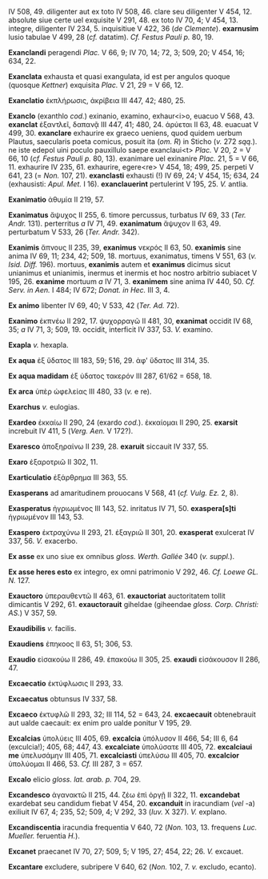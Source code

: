 IV 508, 49. diligenter aut ex toto IV 508, 46. clare seu diligenter V
454, 12. absolute siue certe uel exquisite V 291, 48. ex toto IV 70, 4;
V 454, 13. integre, diligenter IV 234, 5. inquisitiue V 422, 36 (*de
Clemente*). **exarnusim** lusio tabulae V 499, 28 (*cf.* datatim).
*Cf. Festus Pauli p.* 80, 19.

**Exanclandi** peragendi *Plac.* V 66, 9; IV 70, 14; 72, 3; 509, 20; V
454, 16; 634, 22.

**Exanclata** exhausta et quasi exangulata, id est per angulos quoque
(quosque *Kettner*) exquisita *Plac.* V 21, 29 = V 66, 12.

**Exanclatio** ἐκπλήρωσις, ἀκρίβεια III 447, 42; 480, 25.

**Exanclo** (exanthlo *cod.*) exinanio, examino, exhaur\<i\>o, euacuo V
568, 43. **exanclat** ἐξαντλεῖ, δαπανᾷ III 447, 41; 480, 24. ἀρύεται II
63, 48. euacuat V 499, 30. **exanclare** exhaurire ex graeco ueniens,
quod quidem uerbum Plautus, saecularis poeta comicus, posuit ita (*om.
R*) in Sticho (*v.* 272 *sqq.*). ne iste edepol uini poculo pauxillulo
saepe exanclaui\<t\> *Plac.* V 20, 2 = V 66, 10 (*cf. Festus Pauli p.*
80, 13). exanimare uel exinanire *Plac.* 21, 5 = V 66, 11. exhaurire IV
235, 61. exhaurire, egere\<re\> V 454, 18; 499, 25. perpeti V 641, 23 (=
*Non.* 107, 21). **exanclasti** exhausti (!) IV 69, 24; V 454, 15; 634,
24 (exhausisti: *Apul. Met.* I 16). **exanclauerint** pertulerint V 195,
25. *V.* antlia.

**Exanimatio** ἀθυμία II 219, 57.

**Exanimatus** ἄψυχος II 255, 6. timore percussus, turbatus IV 69, 33
(*Ter. Andr.* 131). perterritus *a* IV 71, 49. **exanimatum** ἄψυχον II
63, 49. perturbatum V 533, 26 (*Ter. Andr.* 342).

**Exanimis** ἄπνους II 235, 39, **exanimus** νεκρός II 63, 50.
**exanimis** sine anima IV 69, 11; 234, 42; 509, 18. mortuus,
exanimatus, timens V 551, 63 (*v. Isid. Diff.* 196). mortuus,
**exanimis** autem et **exanimus** dicimus sicut unianimus et unianimis,
inermus et inermis et hoc nostro arbitrio subiacet V 195, 26.
**exanime** mortuum *a* IV 71, 3. **exanimem** sine anima IV 440, 50.
*Cf. Serv. in Aen.* I 484; IV 672; *Donat. in Hec.* III 3, 4.

**Ex animo** libenter IV 69, 40; V 533, 42 (*Ter. Ad.* 72).

**Exanimo** ἐκπνέω II 292, 17. ψυχορραγῶ II 481, 30, **exanimat**
occidit IV 68, 35; *a* IV 71, 3; 509, 19. occidit, interficit IV 337,
53. *V.* examino.

**Exapla** *v.* hexapla.

**Ex aqua** ἐξ ὕδατος III 183, 59; 516, 29. ἀφ' ὕδατος III 314, 35.

**Ex aqua madidam** ἐξ ὐδατος τακερόν III 287, 61/62 = 658, 18.

**Ex arca** ὑπὲρ ὠφελείας III 480, 33 (*v.* e re).

**Exarchus** *v.* eulogias.

**Exardeo** ἐκκαίω II 290, 24 (exardo *cod.*). ἐκκαίομαι II 290, 25.
**exarsit** increbuit IV 411, 5 (*Verg. Aen.* V 172?).

**Exaresco** ἀποξηραίνω II 239, 28. **exaruit** siccauit IV 337, 55.

**Exaro** ἐξαροτριῶ II 302, 11.

**Exarticulatio** ἐξάρθρημα III 363, 55.

**Exasperans** ad amaritudinem prouocans V 568, 41 (*cf. Vulg. Ez.* 2,
8).

**Exasperatus** ἠγριωμένος III 143, 52. inritatus IV 71, 50.
**exaspera[s]ti** ἠγριωμένον III 143, 53.

**Exaspero** ἐκτραχύνω II 293, 21. ἐξαγριῶ II 301, 20. **exasperat**
exulcerat IV 337, 56. *V.* exacerbo.

**Ex asse** ex uno siue ex omnibus *gloss. Werth. Gallée* 340 (*v.*
*suppl.*).

**Ex asse heres esto** ex integro, ex omni patrimonio V 292, 46. *Cf.
Loewe GL. N.* 127.

**Exauctoro** ὑπεραυθεντῶ II 463, 61. **exauctoriat** auctoritatem
tollit dimicantis V 292, 61. **exauctorauit** giheldae (giheendae
*gloss. Corp. Christi: AS.*) V 357, 59.

**Exaudibilis** *v.* facilis.

**Exaudiens** ἐπηκοος II 63, 51; 306, 53.

**Exaudio** εἰσακούω II 286, 49. ἐπακούω II 305, 25. **exaudi**
εἰσάκουσον II 286, 47.

**Excaecatio** ἐκτύφλωσις II 293, 33.

**Excaecatus** obtunsus IV 337, 58.

**Excaeco** ἐκτυφλῶ II 293, 32; III 114, 52 = 643, 24. **excaecauit**
obtenebrauit aut ualde caecauit: ex enim pro ualde ponitur V 195, 29.

**Excalcias** ὑπολύεις III 405, 69. **excalcia** ὑπόλυσον II 466, 54;
III 6, 64 (exculcia!); 405, 68; 447, 43. **excalciate** ὑπολύσατε III
405, 72. **excalciaui me** ὑπελυσάμην III 405, 71. **excalciasti**
ὑπελύσω III 405, 70. **excalcior** ὑπολύομαι II 466, 53. *Cf.* III 287,
3 = 657.

**Excalo** elicio *gloss. lat. arab. p.* 704, 29.

**Excandesco** ἀγανακτῶ II 215, 44. ζέω ἐπὶ ὀργῇ II 322, 11.
**excandebat** exardebat seu candidum fiebat V 454, 20. **excanduit** in
iracundiam (*vel* -a) exiliuit IV 67, 4; 235, 52; 509, 4; V 292, 33
(*Iuv.* X 327). *V.* explano.

**Excandiscentia** iracundia frequentia V 640, 72 (*Non.* 103, 13.
frequens *Luc. MueIler.* feruentia *H.*).

**Excanet** praecanet IV 70, 27; 509, 5; V 195, 27; 454, 22; 26. *V.*
excauet.

**Excantare** excludere, subripere V 640, 62 (*Non.* 102, 7. *v.*
excludo, ecanto).
